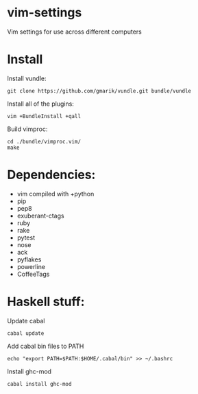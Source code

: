 vim-settings
============

Vim settings for use across different computers

Install
=======

Install vundle:
        
    git clone https://github.com/gmarik/vundle.git bundle/vundle

Install all of the plugins:
    
    vim +BundleInstall +qall

Build vimproc:
    
    cd ./bundle/vimproc.vim/
    make

Dependencies:
=============

 - vim compiled with +python
 - pip
 - pep8
 - exuberant-ctags
 - ruby
 - rake
 - pytest
 - nose
 - ack
 - pyflakes
 - powerline
 - CoffeeTags

Haskell stuff:
==============

Update cabal

    cabal update

Add cabal bin files to PATH

    echo "export PATH=$PATH:$HOME/.cabal/bin" >> ~/.bashrc

Install ghc-mod
    
    cabal install ghc-mod
